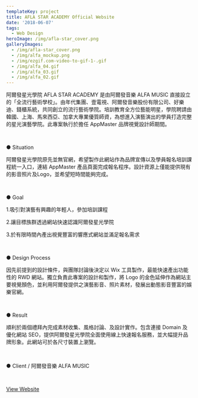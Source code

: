```yaml
---
templateKey: project
title: AFLA STAR ACADEMY Official Website
date: '2018-06-07'
tags:
  - Web Design
heroImage: /img/afla-star_cover.png
galleryImages:
  - /img/afla-star_cover.png
  - /img/alfa_mockup.png
  - /img/ezgif.com-video-to-gif-1-.gif
  - /img/alfa_04.gif
  - /img/alfa_03.gif
  - /img/alfa_02.gif
---
```

阿爾發星光學院 AFLA STAR ACADEMY 是由阿爾發音樂 ALFA MUSIC 直接設立的「全流行藝術學校」。由年代集團、壹電視、阿爾發音樂股份有限公司、好樂迪、錢櫃系統，共同創立的流行藝術學院。培訓教育全方位藝能明星，學院聘請由韓國、上海、馬來西亞、加拿大專業優質師資，為想進入演藝演出的學員打造完整的星光演藝學院。此專案執行於擔任 AppMaster 品牌視覺設計師期間。

<br/>

● Situation

阿爾發星光學院原先並無官網，希望製作此網站作為品牌宣傳以及學員報名培訓課程統一入口，連結 AppMaster 產品頁面完成報名程序。設計資源上僅能提供現有的影音照片及Logo，並希望短時間能夠完成。

<br/>

● Goal

1.吸引對演藝有興趣的年輕人，參加培訓課程

2.讓目標族群透過網站快速認識阿爾發星光學院

3.於有限時間內產出視覺豐富的響應式網站並滿足報名需求

<br/>

● Design Process

因先前提到的設計條件，與團隊討論後決定以 Wix 工具製作，最能快速產出功能性的 RWD 網站。獨立負責此專案的設計和製作，將 Logo 的金色延伸作為網站主要視覺顏色，並利用阿爾發提供之演藝影音、照片素材，發展出動態影音豐富的娛樂官網。

<br/>

● Result

順利於兩個禮拜內完成素材收集、風格討論、及設計實作。包含連接 Domain 及優化網站 SEO，提供阿爾發星光學院全面使用線上快速報名服務，並大幅提升品牌形象。此網站可於各尺寸裝置上瀏覽。

<br/>

● Client / 阿爾發音樂 ALFA MUSIC

<br/>

[View Website](https://www.alfamusic.com.tw/)
